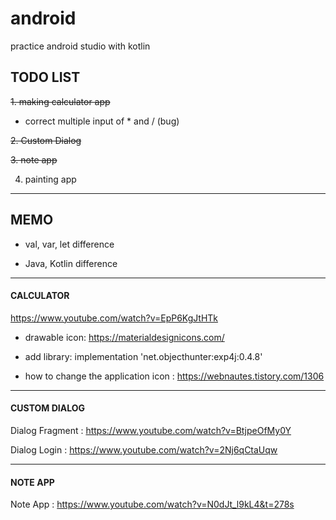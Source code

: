 # android
practice android studio with kotlin

## TODO LIST 
~~1. making calculator app~~

+ correct multiple input of * and / (bug)

~~2. Custom Dialog~~

~~3. note app~~

4. painting app

*************
## MEMO
* val, var, let difference

* Java, Kotlin difference

*************
#### CALCULATOR
<https://www.youtube.com/watch?v=EpP6KgJtHTk>

* drawable icon: <https://materialdesignicons.com/>

* add library: implementation 'net.objecthunter:exp4j:0.4.8'

* how to change the application icon : <https://webnautes.tistory.com/1306>
*************
  
#### CUSTOM DIALOG
Dialog Fragment : <https://www.youtube.com/watch?v=BtjpeOfMy0Y>

Dialog Login : <https://www.youtube.com/watch?v=2Nj6qCtaUqw>

**************

#### NOTE APP
Note App : <https://www.youtube.com/watch?v=N0dJt_l9kL4&t=278s>

